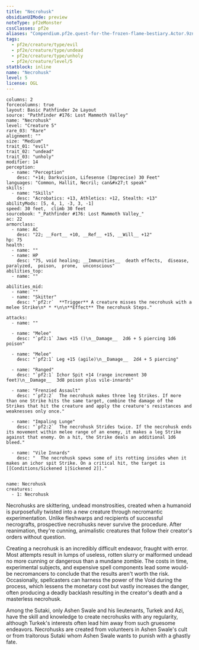 ```yaml
---
title: "Necrohusk"
obsidianUIMode: preview
noteType: pf2eMonster
cssClasses: pf2e
aliases: "Compendium.pf2e.quest-for-the-frozen-flame-bestiary.Actor.9znaKK6OeZnQ03Wc" 
tags:
  - pf2e/creature/type/evil
  - pf2e/creature/type/undead
  - pf2e/creature/type/unholy
  - pf2e/creature/level/5
statblock: inline
name: "Necrohusk"
level: 5
license: OGL
---
```


```statblock
columns: 2
forcecolumns: true
layout: Basic Pathfinder 2e Layout
source: "Pathfinder #176: Lost Mammoth Valley"
name: "Necrohusk"
level: "Creature 5"
rare_03: "Rare"
alignment: ""
size: "Medium"
trait_01: "evil"
trait_02: "undead"
trait_03: "unholy"
modifier: 14
perception:
  - name: "Perception"
    desc: "+14; Darkvision, Lifesense (Imprecise) 30 Feet"
languages: "Common, Hallit, Necril; can&#x27;t speak"
skills:
  - name: "Skills"
    desc: "Acrobatics: +13, Athletics: +12, Stealth: +13"
abilityMods: [5, 4, 1, -3, 3, -1]
speed: 30 feet,  climb 30 feet
sourcebook: "_Pathfinder #176: Lost Mammoth Valley_"
ac: 22
armorclass:
  - name: AC
    desc: "22; __Fort__ +10, __Ref__ +15, __Will__ +12"
hp: 75
health:
  - name: ""
  - name: HP
    desc: "75, void healing; __Immunities__  death effects,  disease,  paralyzed,  poison,  prone,  unconscious"
abilities_top:
  - name: ""

abilities_mid:
  - name: ""
  - name: "Skitter"
    desc: "`pf2:r`  **Trigger** A creature misses the necrohusk with a melee Strike\n* * *\n\n**Effect** The necrohusk Steps."

attacks:
  - name: ""

  - name: "Melee"
    desc: "`pf2:1` Jaws +15 ()\n__Damage__  2d6 + 5 piercing 1d6 poison"

  - name: "Melee"
    desc: "`pf2:1` Leg +15 (agile)\n__Damage__  2d4 + 5 piercing"

  - name: "Ranged"
    desc: "`pf2:1` Ichor Spit +14 (range increment 30 feet)\n__Damage__  3d8 poison plus vile-innards"

  - name: "Frenzied Assault"
    desc: "`pf2:2`  The necrohusk makes three leg Strikes. If more than one Strike hits the same target, combine the damage of the Strikes that hit the creature and apply the creature's resistances and weaknesses only once."

  - name: "Impaling Lunge"
    desc: "`pf2:2`  The necrohusk Strides twice. If the necrohusk ends its movement within melee range of an enemy, it makes a leg Strike against that enemy. On a hit, the Strike deals an additional 1d6 bleed."

  - name: "Vile Innards"
    desc: "  The necrohusk spews some of its rotting insides when it makes an ichor spit Strike. On a critical hit, the target is [[Conditions/Sickened 1|Sickened 2]]."
 
```

```encounter-table
name: Necrohusk
creatures:
  - 1: Necrohusk
```



Necrohusks are skittering, undead monstrosities, created when a humanoid is purposefully twisted into a new creature through necromantic experimentation. Unlike fleshwarps and recipients of successful necrografts, prospective necrohusks never survive the procedure. After reanimation, they're cunning, animalistic creatures that follow their creator's orders without question.

Creating a necrohusk is an incredibly difficult endeavor, fraught with error. Most attempts result in lumps of useless, rotten slurry or malformed undead no more cunning or dangerous than a mundane zombie. The costs in time, experimental subjects, and expensive spell components lead some would-be necromancers to conclude that the results aren't worth the risk. Occasionally, spellcasters can harness the power of the Void during the process, which lessens the monetary cost but vastly increases the danger, often producing a deadly backlash resulting in the creator's death and a masterless necrohusk.

Among the Sutaki, only Ashen Swale and his lieutenants, Turkek and Azi, have the skill and knowledge to create necrohusks with any regularity, although Turkek's interests often lead him away from such gruesome endeavors. Necrohusks are created from volunteers in Ashen Swale's cult or from traitorous Sutaki whom Ashen Swale wants to punish with a ghastly fate.
